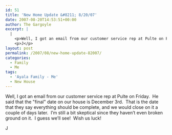 ```yaml
---
id: 51
title: 'New Home Update &#8211; 8/20/07'
date: 2007-08-20T14:53:51+00:00
author: The Gargoyle
excerpt: |
  |
    <p>Well, I got an email from our customer service rep at Pulte on Friday.  He said that the &quot;final&quot; date on our house is December 3rd.  That is the date that they say everything should be complete, and we would close on it a couple of days later.  I'm still a bit skeptical since they haven't even broken ground on it.  I guess we'll see!  Wish us luck!</p>
    <p>J</p>
layout: post
permalink: /2007/08/new-home-update-82007/
categories:
  - Family
  - Me
tags:
  - 'Ayala Family - Me'
  - New House
---
```

Well, I got an email from our customer service rep at Pulte on Friday.  He said that the "final" date on our house is December 3rd.  That is the date that they say everything should be complete, and we would close on it a couple of days later.  I&#8217;m still a bit skeptical since they haven&#8217;t even broken ground on it.  I guess we&#8217;ll see!  Wish us luck!

J
